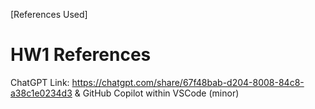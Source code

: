 [References Used]

# HW1 References

ChatGPT Link: https://chatgpt.com/share/67f48bab-d204-8008-84c8-a38c1e0234d3
& GitHub Copilot within VSCode (minor)
